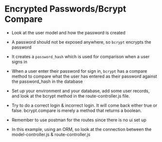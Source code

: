 # Encrypted Passwords/Bcrypt Compare

* Look at the user model and how the password is created
* A password should not be exposed anywhere, so ```bcrypt``` encrypts the password
* It creates a ```password_hash``` which is used for comparison when a user signs in
* When a user enter their password for sign in, ```bcrypt``` has a compare method to compare what the user has entered as their password against the password_hash in the database
* Set up your environment and your database, add some user records, and look at the bcrypt method in the route-controller.js file.
* Try to do a correct login & incorrect login. It will come back either true or false. bcrypt.compare is merely a method that returns a boolean.
* Remember to use postman for the routes since there is no ui set up

* In this example, using an ORM, so look at the connection between the model-controller.js & route-controller.js